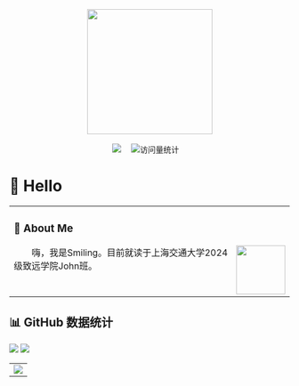 <div align="center">

  <!-- knock code pictures 敲代码的图片 -->
  <picture>
    <source media="(prefers-color-scheme: dark)" srcset="https://cdn.jsdelivr.net/gh/sun0225SUN/sun0225SUN/assets/images/coding.gif" />
    <source media="(prefers-color-scheme: light)" srcset="https://cdn.jsdelivr.net/gh/sun0225SUN/sun0225SUN/assets/images/developer.svg" height="225px" />
    <img src="https://cdn.jsdelivr.net/gh/sun0225SUN/sun0225SUN/assets/images/coding.gif" />
  </picture>

  <!-- for beauty 留个空行好看点 -->
  <div>&nbsp;</div>


<!-- profile logo 个人资料徽标 -->
  <div>
    <a href="https://smiling689.top/"><img src="https://img.shields.io/badge/Website-博客-8c36db" /></a>&emsp;
    <img src="https://komarev.com/ghpvc/?username=smiling689&label=Views&color=orange&style=flat" alt="访问量统计" />&emsp;
  </div>



</div>

#  🙋 Hello
<div align="center">

<table>

<tr><td>

### 🤺 About Me

<img align="right" width="88" src="https://avatars.githubusercontent.com/u/45090349?v=4" />

<p>&emsp;&emsp;嗨，我是Smiling。目前就读于上海交通大学2024级致远学院John班。</p>

  <!-- for beauty 留个空行好看点 -->
  <div>&nbsp;</div>

</td></tr>


</table>
</div>

## 📊 GitHub 数据统计


<!-- GitHub 数据统计 -->

<img src= "https://github-readme-stats-git-masterrstaa-rickstaa.vercel.app/api?username=smiling689&hide_title=true&hide_border=true&show_icons=true&include_all_commits=true&line_height=21text_color=000&icon_color=000&bg_color=0,ea6161,ffc64d,fffc4d,52fa5a&theme=graywhite" /> 

<img src  = "https://github-readme-stats-git-masterrstaa-rickstaa.vercel.app/api/top-langs/?username=smiling689&hide_title=true&hide_border=true&layout=compact&langs_count=6&text_color=000&icon_color=fff&bg_color=0,52fa5a,4dfcff,c64dff&theme=graywhite" />




<!-- GitHub Activity Graph GitHub 活动图 -->
<table>
  <tr>
    <td>
      <picture>
        <source media="(prefers-color-scheme: dark)"  srcset="https://github-readme-activity-graph.vercel.app/graph?username=smiling689&theme=tokyo-night" />
        <source media="(prefers-color-scheme: light)" srcset="https://github-readme-activity-graph.vercel.app/graph?username=smiling689&theme=xcode" />
        <img src="https://github-readme-activity-graph.vercel.app/graph?username=smiling689&theme=tokyo-night" />
      </picture>
  </tr>
</table>